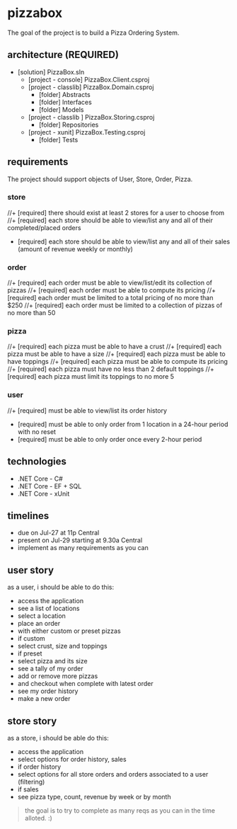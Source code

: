 # pizzabox

The goal of the project is to build a Pizza Ordering System.

## architecture (REQUIRED)

+ [solution] PizzaBox.sln
  + [project - console] PizzaBox.Client.csproj
  + [project - classlib] PizzaBox.Domain.csproj
    + [folder] Abstracts
    + [folder] Interfaces
    + [folder] Models
  + [project - classlib ] PizzaBox.Storing.csproj
    + [folder] Repositories
  + [project - xunit] PizzaBox.Testing.csproj
    + [folder] Tests

## requirements

The project should support objects of User, Store, Order, Pizza.

### store

//+ [required] there should exist at least 2 stores for a user to choose from
//+ [required] each store should be able to view/list any and all of their completed/placed orders
+ [required] each store should be able to view/list any and all of their sales (amount of revenue weekly or monthly)

### order

//+ [required] each order must be able to view/list/edit its collection of pizzas
//+ [required] each order must be able to compute its pricing
//+ [required] each order must be limited to a total pricing of no more than $250
//+ [required] each order must be limited to a collection of pizzas of no more than 50

### pizza

//+ [required] each pizza must be able to have a crust
//+ [required] each pizza must be able to have a size
//+ [required] each pizza must be able to have toppings
//+ [required] each pizza must be able to compute its pricing
//+ [required] each pizza must have no less than 2 default toppings
//+ [required] each pizza must limit its toppings to no more 5

### user

//+ [required] must be able to view/list its order history
+ [required] must be able to only order from 1 location in a 24-hour period with no reset
+ [required] must be able to only order once every 2-hour period

## technologies

+ .NET Core - C#
+ .NET Core - EF + SQL
+ .NET Core - xUnit

## timelines

+ due on Jul-27 at 11p Central
+ present on Jul-29 starting at 9.30a Central
+ implement as many requirements as you can

## user story

as a user, i should be able to do this:

+ access the application
+ see a list of locations
+ select a location
+ place an order
+ with either custom or preset pizzas
+ if custom
+ select crust, size and toppings
+ if preset
+ select pizza and its size
+ see a tally of my order
+ add or remove more pizzas
+ and checkout when complete with latest order
+ see my order history
+ make a new order

## store story

as a store, i should be able do this:

+ access the application
+ select options for order history, sales
+ if order history
+ select options for all store orders and orders associated to a user (filtering)
+ if sales
+ see pizza type, count, revenue by week or by month

> the goal is to try to complete as many reqs as you can in the time alloted. :)
